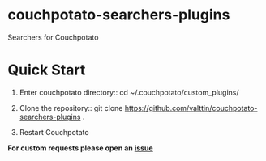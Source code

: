 # couchpotato-searchers-plugins

Searchers for Couchpotato

Quick Start
===========

1. Enter couchpotato directory::
    cd ~/.couchpotato/custom_plugins/

2. Clone the repository::
    git clone https://github.com/valttin/couchpotato-searchers-plugins .

3. Restart Couchpotato


**For custom requests please open an [issue](https://github.com/valttin/couchpotato-searchers-plugins/issues)**